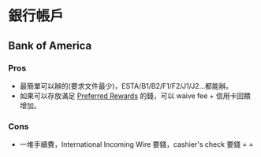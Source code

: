 銀行帳戶
========

Bank of America
---------------

### Pros

* 最簡單可以辦的(要求文件最少)，ESTA/B1/B2/F1/F2/J1/J2...都能辦。
* 如果可以存放滿足 [Preferred Rewards](https://promotions.bankofamerica.com/preferredrewards/en) 的錢，可以 waive fee + 信用卡回饋增加。

### Cons

* 一堆手續費，International Incoming Wire 要錢，cashier's check 要錢 = =
